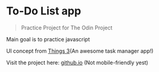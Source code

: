 # To-Do List app
> Practice Project for The Odin Project

Main goal is to practice javascript

UI concept from [Things 3](https://culturedcode.com/things/)(An awesome task manager app!)


Visit the project here: [github.io](https://billi0ns.github.io/Todo-List/)
(Not mobile-friendly yest)